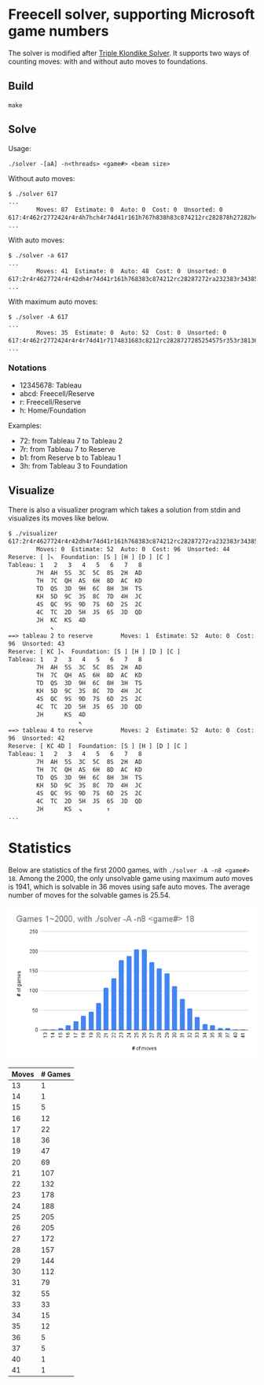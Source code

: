 # Freecell solver, supporting Microsoft game numbers

The solver is modified after [Triple Klondike Solver](https://github.com/macroxue/triple-klondike).
It supports two ways of counting moves: with and without auto moves to foundations.

## Build
```
make
```

## Solve
Usage:
```
./solver -[aA] -n<threads> <game#> <beam size>
```

Without auto moves:
```
$ ./solver 617
...
        Moves: 87  Estimate: 0  Auto: 0  Cost: 0  Unsorted: 0
617:4r462r2772424r4r4h7hch4r74d41r161h767h838h83c874212rc282878h27282h4h4h6h4h323h3r343hahbh3r3h6h6h6h5r5h6h6h646h6hbh1h131h57565h121h4h5h6h8h7h7h7hch2h4h7h7hbh3h3h2h2h2h3h3h7hah
...
```

With auto moves:
```
$ ./solver -a 617
...
        Moves: 41  Estimate: 0  Auto: 48  Cost: 0  Unsorted: 0
617:2r4r4627724r4r42dh4r74d41r161h768383c874212rc28287272ra232383r3438585h57535h131812
...
```

With maximum auto moves:
```
$ ./solver -A 617
...
        Moves: 35  Estimate: 0  Auto: 52  Cost: 0  Unsorted: 0
617:4r462r2772424r4r4r74d41r7174831683c8212rc2828727285254575r353r38136412
...
```

### Notations
* 12345678: Tableau
* abcd: Freecell/Reserve
* r: Freecell/Reserve
* h: Home/Foundation

Examples:
* 72: from Tableau 7 to Tableau 2
* 7r: from Tableau 7 to Reserve
* b1: from Reserve b to Tableau 1
* 3h: from Tableau 3 to Foundation

## Visualize
There is also a visualizer program which takes a solution from stdin and visualizes its moves like below.
```
$ ./visualizer
617:2r4r4627724r4r42dh4r74d41r161h768383c874212rc28287272ra232383r3438585h57535h131812
        Moves: 0  Estimate: 52  Auto: 0  Cost: 96  Unsorted: 44
Reserve: [ ]↖  Foundation: [S ] [H ] [D ] [C ]
Tableau: 1   2   3   4   5   6   7   8
        7H  AH  5S  3C  5C  8S  2H  AD
        TH  7C  QH  AS  6H  8D  AC  KD
        TD  QS  3D  9H  6C  8H  3H  TS
        KH  5D  9C  3S  8C  7D  4H  JC
        4S  QC  9S  9D  7S  6D  2S  2C
        4C  TC  2D  5H  JS  6S  JD  QD
        JH  KC  KS  4D
            ↖
==> tableau 2 to reserve        Moves: 1  Estimate: 52  Auto: 0  Cost: 96  Unsorted: 43
Reserve: [ KC ]↖  Foundation: [S ] [H ] [D ] [C ]
Tableau: 1   2   3   4   5   6   7   8
        7H  AH  5S  3C  5C  8S  2H  AD
        TH  7C  QH  AS  6H  8D  AC  KD
        TD  QS  3D  9H  6C  8H  3H  TS
        KH  5D  9C  3S  8C  7D  4H  JC
        4S  QC  9S  9D  7S  6D  2S  2C
        4C  TC  2D  5H  JS  6S  JD  QD
        JH      KS  4D
                    ↖
==> tableau 4 to reserve        Moves: 2  Estimate: 52  Auto: 0  Cost: 96  Unsorted: 42
Reserve: [ KC 4D ]  Foundation: [S ] [H ] [D ] [C ]
Tableau: 1   2   3   4   5   6   7   8
        7H  AH  5S  3C  5C  8S  2H  AD
        TH  7C  QH  AS  6H  8D  AC  KD
        TD  QS  3D  9H  6C  8H  3H  TS
        KH  5D  9C  3S  8C  7D  4H  JC
        4S  QC  9S  9D  7S  6D  2S  2C
        4C  TC  2D  5H  JS  6S  JD  QD
        JH      KS  ↘       ↑
...
```

# Statistics
Below are statistics of the first 2000 games, with `./solver -A -n8 <game#> 18`.
Among the 2000, the only unsolvable game using maximum auto moves is 1941, which
is solvable in 36 moves using safe auto moves. The average number of moves for
the solvable games is 25.54.

![](https://github.com/macroxue/freecell/blob/master/statistics.2k.png)


 | Moves | # Games |
 |-------|---------|
 | 13    | 1       |
 | 14    | 1       |
 | 15    | 5       |
 | 16    | 12      |
 | 17    | 22      |
 | 18    | 36      |
 | 19    | 47      |
 | 20    | 69      |
 | 21    | 107     |
 | 22    | 132     |
 | 23    | 178     |
 | 24    | 188     |
 | 25    | 205     |
 | 26    | 205     |
 | 27    | 172     |
 | 28    | 157     |
 | 29    | 144     |
 | 30    | 112     |
 | 31    | 79      |
 | 32    | 55      |
 | 33    | 33      |
 | 34    | 15      |
 | 35    | 12      |
 | 36    | 5       |
 | 37    | 5       |
 | 40    | 1       |
 | 41    | 1       |

